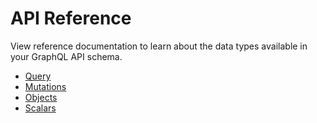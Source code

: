 # API Reference

View reference documentation to learn about the data types available in your GraphQL API schema.


- [Query](queries.md)
- [Mutations](mutations.md)
- [Objects](objects.md)
- [Scalars](scalars.md)